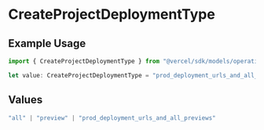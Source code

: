 # CreateProjectDeploymentType

## Example Usage

```typescript
import { CreateProjectDeploymentType } from "@vercel/sdk/models/operations";

let value: CreateProjectDeploymentType = "prod_deployment_urls_and_all_previews";
```

## Values

```typescript
"all" | "preview" | "prod_deployment_urls_and_all_previews"
```